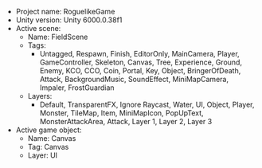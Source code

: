 <!-- UNITY CODE ASSIST INSTRUCTIONS START -->
- Project name: RoguelikeGame
- Unity version: Unity 6000.0.38f1
- Active scene:
  - Name: FieldScene
  - Tags:
    - Untagged, Respawn, Finish, EditorOnly, MainCamera, Player, GameController, Skeleton, Canvas, Tree, Experience, Ground, Enemy, KCO, CCO, Coin, Portal, Key, Object, BringerOfDeath, Attack, BackgroundMusic, SoundEffect, MiniMapCamera, Impaler, FrostGuardian
  - Layers:
    - Default, TransparentFX, Ignore Raycast, Water, UI, Object, Player, Monster, TileMap, Item, MiniMapIcon, PopUpText, MonsterAttackArea, Attack, Layer 1, Layer 2, Layer 3
- Active game object:
  - Name: Canvas
  - Tag: Canvas
  - Layer: UI
<!-- UNITY CODE ASSIST INSTRUCTIONS END -->
